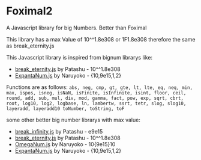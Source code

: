 # Foximal2
A Javascript library for big Numbers. Better than Foximal

This library has a max Value of 10^^1.8e308 or 1F1.8e308
therefore the same as break_eternity.js

This Javascript library is inspired from bignum librarys like:
* [break_eternity.js](https://github.com/Patashu/break_eternity.js) by Patashu - 10^^1.8e308
* [ExpantaNum.js](https://github.com/Naruyoko/ExpantaNum.js) by Naruyoko - {10,9e15,1,2}

Functions are as follows: `abs, neg, cmp, gt, gte, lt, lte, eq, neq, min, max, ispos, isneg, isNaN, isFinite, isInfinite, isint, floor, ceil, round, add, sub, mul, div, mod, gamma, fact, pow, exp, sqrt, cbrt, root, log10, log2, logbase, ln, lambertw, ssrt, tetr, slog, slog10, layeradd, layeradd10 toNumber, toString, toF`

some other better big number librarys with max value:
* [break_infinity.js](https://github.com/Patashu/break_infinity.js) by Patashu - e9e15
* [break_eternity.js](https://github.com/Patashu/break_eternity.js) by Patashu - 10^^1.8e308
* [OmegaNum.js](https://github.com/Naruyoko/OmegaNum.js) by Naruyoko - 10{9e15}10
* [ExpantaNum.js](https://github.com/Naruyoko/ExpantaNum.js) by Naruyoko - {10,9e15,1,2}
